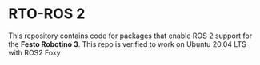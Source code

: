 # RTO-ROS 2

This repository contains code for packages that enable ROS 2 support for the **Festo Robotino 3**.
This repo is verified to work on Ubuntu 20.04 LTS with ROS2 Foxy

